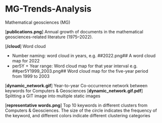 # MG-Trends-Analysis
Mathematical geosciences (MG)


[**publications.png**] Annual growth of documents in the mathematical geosciences-related literature (1975–2022).


[**/cloud**] Word cloud
- Number naming: word cloud in years, e.g. ##2022.png## A word cloud map for 2022
- per5Y + Year range: Word cloud map for that year interval e.g. ##per5Y1999_2003.png## Word cloud map for the five-year period from 1999 to 2003

[**dynamic_network.gif**] Year-to-year Co-occurrence network between keywords for Computers & Geosciences
[**dynamic_network.gif.pdf**] Splitting a GIT image into multiple static images

[**representative words.png**] Top 10 keywords in different clusters from Computers & Geosciences. The size of the circle indicates the frequency of the keyword, and different colors indicate different clustering categories
